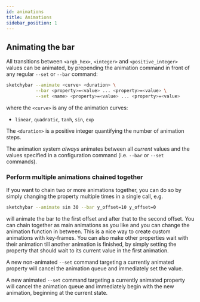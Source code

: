 ```yaml
---
id: animations
title: Animations
sidebar_position: 1
---
```

## Animating the bar
All transitions between `<argb_hex>`, `<integer>` and `<positive_integer>`
values can be animated, by prepending the animation command in front of any
regular `--set` or `--bar` command:

```bash
sketchybar --animate <curve> <duration> \
           --bar <property>=<value> ... <property>=<value> \
           --set <name> <property>=<value> ... <property>=<value>
```
where the `<curve>` is any of the animation curves:
- `linear`, `quadratic`, `tanh`, `sin`, `exp`

The `<duration>` is a positive integer quantifying the number of animation
steps.

The animation system *always* animates between all *current* values and the
values specified in a configuration command (i.e. `--bar` or `--set` commands).

### Perform multiple animations chained together
If you want to chain two or more animations together, you can do so by simply
changing the property multiple times in a single call, e.g.
```bash
sketchybar --animate sin 30 --bar y_offset=10 y_offset=0
```
will animate the bar to the first offset and after that to the second offset.
You can chain together as main animations as you like and you can change the
animation function in between. This is a nice way to create custom animations
with key-frames. You can also make other properties wait with their animation
till another animation is finished, by simply setting the property that should
wait to its current value in the first animation.

A new non-animated `--set` command targeting a currently animated property will cancel the
animation queue and immediately set the value.

A new animated `--set` command targeting a currently animated property will cancel the
animation queue and immediately begin with the new animation, beginning at the current state.
